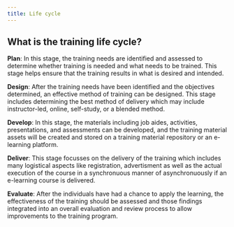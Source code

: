 ```yaml
---
title: Life cycle
---
```


## What is the training life cycle?

**Plan**: In this stage, the training needs are identified and assessed to determine whether training is needed and what needs to be trained. This stage helps ensure that the training results in what is desired and intended.

**Design**: After the training needs have been identified and the objectives determined, an effective method of training can be designed. This stage includes determining the best method of delivery which may include instructor-led, online, self-study, or a blended method.

**Develop**: In this stage, the materials including job aides, activities, presentations, and assessments can be developed, and the training material assets will be created and stored on a training material repository or an e-learning platform.

**Deliver**: This stage focusses on the delivery of the training which includes many logistical aspects like registration, advertisment as well as the actual execution of the course in a synchronuous manner of asynchronuously if an e-learning course is delivered. 

**Evaluate**: After the individuals have had a chance to apply the learning, the effectiveness of the training should be assessed and those findings integrated into an overall evaluation and review process to allow improvements to the training program.
